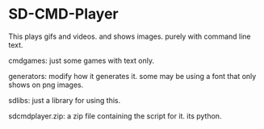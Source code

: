 # SD-CMD-Player
This plays gifs and videos. and shows images. purely with command line text.


cmdgames: just some games with text only.

generators: modify how it generates it. some may be using a font that only shows on png images.

sdlibs: just a library for using this.

sdcmdplayer.zip: a zip file containing the script for it. its python.
